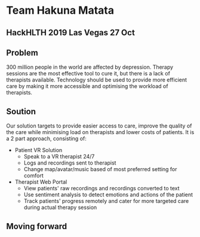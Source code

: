 # Team Hakuna Matata
## HackHLTH 2019 Las Vegas 27 Oct

## Problem
300 million people in the world are affected by depression.
Therapy sessions are the most effective tool to cure it, but there is a lack of therapists available. Technology should be used to provide more efficient care by making it more accessible and optimising the workload of therapists.

## Soution
Our solution targets to provide easier access to care, improve the quality of the care while minimising load on therapists and lower costs of patients.
It is a 2 part approach, consisting of:
- Patient VR Solution
  - Speak to a VR therapist 24/7
  - Logs and recordings sent to therapist
  - Change map/avatar/music based of most preferred setting for comfort
- Therapist Web Portal
  - View patients' raw recordings and recordings converted to text
  - Use sentiment analysis to detect emotions and actions of the patient
  - Track patients' progress remotely and cater for more targeted care during actual therapy session

## Moving forward
